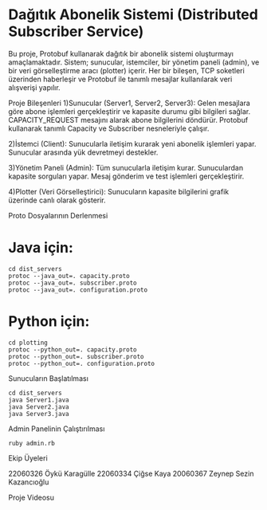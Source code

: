 # Dağıtık Abonelik Sistemi (Distributed Subscriber Service)

Bu proje, Protobuf kullanarak dağıtık bir abonelik sistemi oluşturmayı amaçlamaktadır. Sistem; sunucular, istemciler, bir yönetim paneli (admin), ve bir veri görselleştirme aracı (plotter) içerir. Her bir bileşen, TCP soketleri üzerinden haberleşir ve Protobuf ile tanımlı mesajlar kullanılarak veri alışverişi yapılır.

Proje Bileşenleri
1)Sunucular (Server1, Server2, Server3):
Gelen mesajlara göre abone işlemleri gerçekleştirir ve kapasite durumu gibi bilgileri sağlar. CAPACITY_REQUEST mesajını alarak abone bilgilerini döndürür. Protobuf kullanarak tanımlı Capacity ve Subscriber nesneleriyle çalışır.

2)İstemci (Client):
Sunucularla iletişim kurarak yeni abonelik işlemleri yapar. Sunucular arasında yük devretmeyi destekler.

3)Yönetim Paneli (Admin):
Tüm sunucularla iletişim kurar. Sunuculardan kapasite sorguları yapar. Mesaj gönderim ve test işlemleri gerçekleştirir.

4)Plotter (Veri Görselleştirici):
Sunucuların kapasite bilgilerini grafik üzerinde canlı olarak gösterir.


Proto Dosyalarının Derlenmesi
# Java için:
``` 
cd dist_servers
protoc --java_out=. capacity.proto
protoc --java_out=. subscriber.proto
protoc --java_out=. configuration.proto
```
# Python için:
```
cd plotting
protoc --python_out=. capacity.proto
protoc --python_out=. subscriber.proto
protoc --python_out=. configuration.proto
```

Sunucuların Başlatılması
```
cd dist_servers
java Server1.java
java Server2.java
java Server3.java
```

Admin Panelinin Çalıştırılması
```
ruby admin.rb
```






Ekip Üyeleri

22060326 Öykü Karagülle
22060334 Çiğse Kaya
20060367 Zeynep Sezin Kazancıoğlu

Proje Videosu

